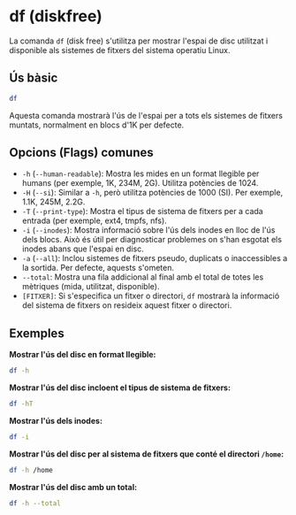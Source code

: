 # df (diskfree)

La comanda `df` (disk free) s'utilitza per mostrar l'espai de disc utilitzat i disponible als sistemes de fitxers del sistema operatiu Linux.

## Ús bàsic

```bash
df
```

Aquesta comanda mostrarà l'ús de l'espai per a tots els sistemes de fitxers muntats, normalment en blocs d'1K per defecte.

## Opcions (Flags) comunes

- `-h` (`--human-readable`): Mostra les mides en un format llegible per humans (per exemple, 1K, 234M, 2G). Utilitza potències de 1024.
- `-H` (`--si`): Similar a `-h`, però utilitza potències de 1000 (SI). Per exemple, 1.1K, 245M, 2.2G.
- `-T` (`--print-type`): Mostra el tipus de sistema de fitxers per a cada entrada (per exemple, ext4, tmpfs, nfs).
- `-i` (`--inodes`): Mostra informació sobre l'ús dels inodes en lloc de l'ús dels blocs. Això és útil per diagnosticar problemes on s'han esgotat els inodes abans que l'espai en disc.
- `-a` (`--all`): Inclou sistemes de fitxers pseudo, duplicats o inaccessibles a la sortida. Per defecte, aquests s'ometen.
- `--total`: Mostra una fila addicional al final amb el total de totes les mètriques (mida, utilitzat, disponible).
- `[FITXER]`: Si s'especifica un fitxer o directori, `df` mostrarà la informació del sistema de fitxers on resideix aquest fitxer o directori.

## Exemples

**Mostrar l'ús del disc en format llegible:**

```bash
df -h
```

**Mostrar l'ús del disc incloent el tipus de sistema de fitxers:**

```bash
df -hT
```

**Mostrar l'ús dels inodes:**

```bash
df -i
```

**Mostrar l'ús del disc per al sistema de fitxers que conté el directori `/home`:**

```bash
df -h /home
```

**Mostrar l'ús del disc amb un total:**

```bash
df -h --total
```
